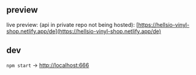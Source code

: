 ## preview
live preview: (api in private repo not being hosted): [https://hellsio-vinyl-shop.netlify.app/de](https://hellsio-vinyl-shop.netlify.app/de)

## dev
`npm start` -> [http://localhost:666](http://localhost:666)
